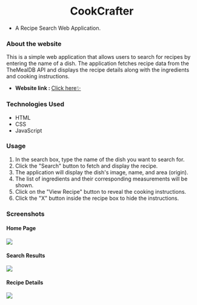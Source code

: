<h1 align='center'>CookCrafter</h1>

- A Recipe Search Web Application.

### About the website
This is a simple web application that allows users to search for recipes by entering the name of a dish. The application fetches recipe data from the TheMealDB API and displays the recipe details along with the ingredients and cooking instructions.

- <b>Website link : </b>[Click here✨](https://blaze-001.github.io/Recipe-Search-Web-Application/)
### Technologies Used
* HTML
* CSS
* JavaScript
### Usage
1. In the search box, type the name of the dish you want to search for.
2. Click the "Search" button to fetch and display the recipe.
3. The application will display the dish's image, name, and area (origin).
4. The list of ingredients and their corresponding measurements will be shown.
5. Click on the "View Recipe" button to reveal the cooking instructions.
6. Click the "X" button inside the recipe box to hide the instructions.

### Screenshots
#### Home Page
![](images/screenshots/home.png)
#### Search Results
![](images/screenshots/search-result.png)
#### Recipe Details
![](images/screenshots/recipe-result.png)
